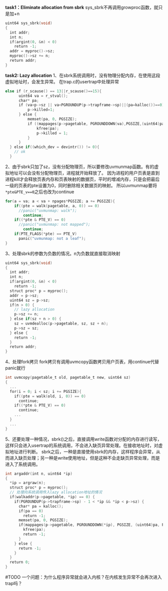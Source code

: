 **task1：Eliminate allocation from sbrk**
sys_sbrk不再调用growproc函数，就只是加+n
```c
uint64 sys_sbrk(void)
{
  int addr;
  int n;
  if(argint(0, &n) < 0)
    return -1;
  addr = myproc()->sz;
  myproc()->sz += n;
  return addr;
}
```
**task2: Lazy allocation**
1、在sbrk系统调用时，没有物理分配内存，在使用这段虚拟地址时，会发生异常。
在trap.c的usertrap中处理异常
```c
else if (r_scause() == 13||r_scause()==15){
      uint64 va = r_stval();
      char* pa;
      if (va>p->sz || va<PGROUNDUP(p->trapframe->sp)||(pa=kalloc())==0) {
          p->killed=1;
      } else {
          memset(pa, 0, PGSIZE);
          if ((mappages(p->pagetable, PGROUNDDOWN(va),PGSIZE,(uint64)pa,PTE_R | PTE_W | PTE_X | PTE_U)) !=0) {
              kfree(pa);
              p->killed = 1;
          }
      }
  } else if((which_dev = devintr()) != 0){
    // ok  
  }
```
2、由于sbrk只加了sz，没有分配物理页，所以要修改uvmunmap函数。有的虚拟地址可以会没有分配物理页，进程就开始释放了。
因为进程的用户页表是直到进程kill才会释放页表内存和页表映射的数据页，平时的增减内存，只是会把最后一级的页表的pte设置为0，同时删除相关数据页的映射。
所以uvmunmap要将`*pte&PTE_v==0`之后也改为continue
```c
for(a = va; a < va + npages*PGSIZE; a += PGSIZE){
    if((pte = walk(pagetable, a, 0)) == 0)
      //panic("uvmunmap: walk");
        continue;
    if((*pte & PTE_V) == 0)
      //panic("uvmunmap: not mapped");
        continue;
    if(PTE_FLAGS(*pte) == PTE_V)
      panic("uvmunmap: not a leaf");
}
```
3、处理sbrk的参数为负数的情况。n为负数就直接取消映射
```c
uint64 sys_sbrk(void)
{
  int addr;
  int n;
  if(argint(0, &n) < 0)
    return -1;
  struct proc* p = myproc();
  addr = p->sz;
  uint64 sz = p->sz;
  if(n > 0) {
    // lazy allocation  
    p->sz += n;
  } else if(sz + n > 0) {
    sz = uvmdealloc(p->pagetable, sz, sz + n);
    p->sz = sz;
  } else {
    return -1;
  }
  return addr;
}
```

4、处理fork拷贝
fork拷贝有调用uvmcopy函数拷贝用户页表，用continue代替panic就行
```c
int uvmcopy(pagetable_t old, pagetable_t new, uint64 sz)
{
  ...
  for(i = 0; i < sz; i += PGSIZE){
    if((pte = walk(old, i, 0)) == 0)
      continue;
    if((*pte & PTE_V) == 0)
      continue;
    ...
  }
  ...
}
```
5、还要处理一种情况，sbrk()之后，直接调用write函数对分配的内存进行读写，这样只会进入usertrap的系统调用，不会进入缺页异常处理。在接收地址时，对虚拟地址进行判断。
sbrk之后，一种是直接使用sbrk的内存，这样程序会异常，从而进入缺页处理；另一种是write使用地址，但是这种不会走缺页异常处理，而是进入了系统调用。
```c
int argaddr(int n, uint64 *ip)
{
  *ip = argraw(n);
  struct proc* p = myproc();
  // 处理向系统调用传入lazy allocation地址的情况  
  if(walkaddr(p->pagetable, *ip) == 0) {
    if(PGROUNDUP(p->trapframe->sp) - 1 < *ip && *ip < p->sz) {
      char* pa = kalloc();
      if(pa == 0)
        return -1;
      memset(pa, 0, PGSIZE);
      if(mappages(p->pagetable, PGROUNDDOWN(*ip), PGSIZE, (uint64)pa, PTE_R | PTE_W | PTE_X | PTE_U) != 0) {
        kfree(pa);
        return -1;
      }
    } else {
      return -1;
    }
  }
  return 0;
}
```
#TODO
一个问题：为什么程序异常就会进入内核？在内核发生异常不会再次进入trap吗？